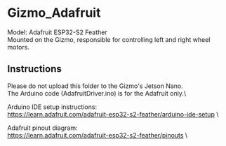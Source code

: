 # Gizmo_Adafruit
Model: Adafruit ESP32-S2 Feather \
Mounted on the Gizmo, responsible for controlling left and right wheel motors. 

## Instructions
Please do not upload this folder to the Gizmo's Jetson Nano.\
The Arduino code (AdafruitDriver.ino) is for the Adafruit only.\

Arduino IDE setup instructions:\
https://learn.adafruit.com/adafruit-esp32-s2-feather/arduino-ide-setup \

Adafruit pinout diagram:\
https://learn.adafruit.com/adafruit-esp32-s2-feather/pinouts \






